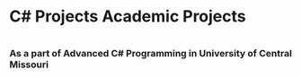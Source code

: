 <h1>C# Projects Academic Projects<h1>
<h3>As a part of Advanced C# Programming in University of Central Missouri </h3>
